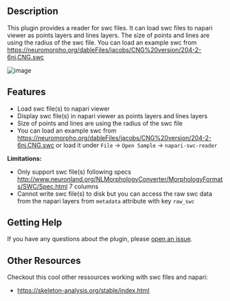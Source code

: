 <!-- This file is a placeholder for customizing description of your plugin
on the napari hub if you wish. The readme file will be used by default if
you wish not to do any customization for the napari hub listing.

If you need some help writing a good description, check out our
[guide](https://github.com/chanzuckerberg/napari-hub/wiki/Writing-the-Perfect-Description-for-your-Plugin)
-->

## Description

This plugin provides a reader for swc files. It can load swc files to napari viewer as points layers and lines layers. The size of points and lines are using the radius of the swc file. You can load an example swc from https://neuromorpho.org/dableFiles/jacobs/CNG%20version/204-2-6nj.CNG.swc

![image](https://github.com/user-attachments/assets/1c9e5788-0e74-48ab-be0b-0fb74b35192c)

## Features

- Load swc file(s) to napari viewer
- Display swc file(s) in napari viewer as points layers and lines layers
- Size of points and lines are using the radius of the swc file
- You can load an example swc from https://neuromorpho.org/dableFiles/jacobs/CNG%20version/204-2-6nj.CNG.swc or load it under `File` -> `Open Sample` -> `napari-swc-reader`

**Limitations:**
- Only support swc file(s) following specs http://www.neuronland.org/NLMorphologyConverter/MorphologyFormats/SWC/Spec.html 7 columns
- Cannot write swc file(s) to disk but you can access the raw swc data from the napari layers from `metadata` attribute with key `raw_swc`

## Getting Help

If you have any questions about the plugin, please [open an issue](https://github.com/LaboratoryOpticsBiosciences/napari-swc-reader/issues).

## Other Resources

Checkout this cool other ressources working with swc files and napari:
- https://skeleton-analysis.org/stable/index.html
